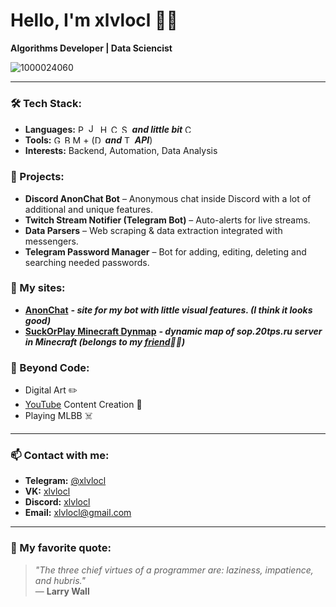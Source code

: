 # Hello, I'm xlvlocl 👨‍💻

**Algorithms Developer | Data Sciencist**

![1000024060](https://github.com/user-attachments/assets/7a00a486-07e0-4bef-ad66-a11e429d812b)

- - -

### 🛠️ Tech Stack:
- **Languages:** <img src="https://raw.githubusercontent.com/gilbarbara/logos/main/logos/python.svg" width="13" alt="Python Logo"> <img src="https://raw.githubusercontent.com/gilbarbara/logos/main/logos/javascript.svg" width="15" alt="JavaScript Logo"> <img src="https://raw.githubusercontent.com/gilbarbara/logos/main/logos/html-5.svg" width="13" alt="HTML Logo"> <img src="https://raw.githubusercontent.com/gilbarbara/logos/main/logos/css-3.svg"  width="13" alt="CSS Logo"> <img src="https://raw.githubusercontent.com/gilbarbara/logos/main/logos/postgresql.svg" width="13" alt="SQL Logo"> ***and little bit*** <img src="https://upload.wikimedia.org/wikipedia/commons/1/18/ISO_C%2B%2B_Logo.svg" alt="C++ Logo" width="13">
- **Tools:** <img src="https://raw.githubusercontent.com/gilbarbara/logos/main/logos/git-icon.svg" width="13" alt="Git Logo"> <img src="https://raw.githubusercontent.com/gilbarbara/logos/main/logos/bash-icon.svg" width="13" alt="Bash Logo"><img src="https://raw.githubusercontent.com/gilbarbara/logos/main/logos/mongodb-icon.svg" height="13" width="13" alt="MongoDB Logo"> + (<img src="https://raw.githubusercontent.com/gilbarbara/logos/main/logos/discord-icon.svg" width="13" alt="Discord"> ***and*** <img src="https://raw.githubusercontent.com/gilbarbara/logos/main/logos/telegram.svg" width="13" alt="Telegram"> ***API***)
- **Interests:** Backend, Automation, Data Analysis

### 🚀 Projects:
- **Discord AnonChat Bot** – Anonymous chat inside Discord with a lot of additional and unique features.
- **Twitch Stream Notifier (Telegram Bot)** – Auto-alerts for live streams. 
- **Data Parsers** – Web scraping & data extraction integrated with messengers. 
- **Telegram Password Manager** – Bot for adding, editing, deleting and searching needed passwords.

### 🥲 My sites:
- **[AnonChat](https://anchat.ru)** ***- site for my bot with little visual features. (I think it looks good)***
- **[SuckOrPlay Minecraft Dynmap](https://map.suckorplay.ru)** ***- dynamic map of sop.20tps.ru server in Minecraft (belongs to my [friend](https://t.me/suckorplay)🤫😜)***

### 🎨 Beyond Code:
- Digital Art ✏️  
- [YouTube](https://www.youtube.com/@xlvlocl) Content Creation 🎥
- Playing MLBB ☠️

- - -

### 📫 Contact with me:
- **Telegram:** [@xlvlocl](https://t.me/xlvlocl)  
- **VK:** [xlvlocl](https://vk.com/xlvlocl)  
- **Discord:** [xlvlocl](https://discordapp.com/users/1126269277293510699)
- **Email:** [xlvlocl@gmail.com](mailto:xlvlocl@gmail.com)
    
- - -

### 💬 My favorite quote:  
> *"The three chief virtues of a programmer are: laziness, impatience, and hubris."*  
> — **Larry Wall**  
